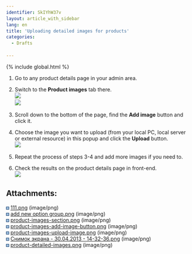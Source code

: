 ```yaml
---
identifier: SkIYhW37v
layout: article_with_sidebar
lang: en
title: 'Uploading detailed images for products'
categories:
  - Drafts

---
```


{% include global.html %}

1.  Go to any product details page in your admin area.
2.  Switch to the **Product images** tab there.  
    ![]({{site.baseurl}}/attachments/6389809/6586478.png)  
    ![]({{site.baseurl}}/attachments/6389809/6586479.png)  

3.  Scroll down to the bottom of the page, find the **Add image** button and click it.
4.  Choose the image you want to upload (from your local PC, local server or external resource) in this popup and click the **Upload** button.  
    ![]({{site.baseurl}}/attachments/6389809/6586480.png)
5.  Repeat the process of steps 3-4 and add more images if you need to.
6.  Check the results on the product details page in front-end.  
    ![]({{site.baseurl}}/attachments/6389809/6586482.png)  

## Attachments:

![](images/icons/bullet_blue.gif) [111.png]({{site.baseurl}}/attachments/6389809/6586476.png) (image/png)  
![](images/icons/bullet_blue.gif) [add new option group.png]({{site.baseurl}}/attachments/6389809/6586477.png) (image/png)  
![](images/icons/bullet_blue.gif) [product-images-section.png]({{site.baseurl}}/attachments/6389809/6586478.png) (image/png)  
![](images/icons/bullet_blue.gif) [product-images-add-image-button.png]({{site.baseurl}}/attachments/6389809/6586479.png) (image/png)  
![](images/icons/bullet_blue.gif) [product-images-upload-image.png]({{site.baseurl}}/attachments/6389809/6586480.png) (image/png)  
![](images/icons/bullet_blue.gif) [Снимок экрана - 30.04.2013 - 14-32-36.png]({{site.baseurl}}/attachments/6389809/6586481.png) (image/png)  
![](images/icons/bullet_blue.gif) [product-detailed-images.png]({{site.baseurl}}/attachments/6389809/6586482.png) (image/png)